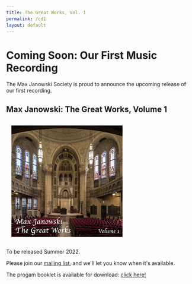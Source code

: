 ```yaml
---
title: The Great Works, Vol. 1
permalink: /cd1
layout: default
---
```


# Coming Soon: Our First Music Recording

The Max Janowski Society is proud to announce the upcoming release of our first recording.

## Max Janowski: The Great Works, Volume 1

<img style="width:300;height:300;margin:1em;" alt="CD Thumbnail" src="/images/CD1Art-300x300.jpg"/>

To be released Summer 2022.

Please join our [mailing list](/subscribe), and we'll let you know when it's
available.

The progam booklet is available for download:  [click here!](/download/cd-janowski-vol-1-program-booklet.pdf)
